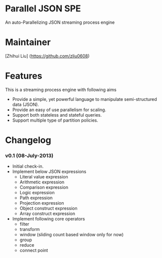 Parallel JSON SPE
==============

An auto-Parallelizing JSON streaming process engine

Maintainer
==============
[Zhihui Liu] (https://github.com/zliu0608)

Features
==============

This is a streaming process engine with following aims
- Provide a simple, yet powerful language to manipulate semi-structured data (JSON). 
- Provide an easy of use parallelism for scaling.
- Support both stateless and stateful queries.
- Support multiple type of partition policies.


Changelog
==============

### v0.1  (08-July-2013)

- Initial check-in.
- Implement below JSON expressions
   - Literal value expression
   - Arithmetic expression
   - Comparison expression
   - Logic expression
   - Path expression
   - Projection expression
   - Object construct expression
   - Array construct expression
- Implement following core operators
   - filter
   - transform
   - window (sliding count based window only for now)
   - group
   - reduce
   - connect point
  